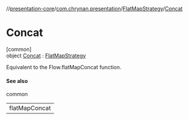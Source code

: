 //[presentation-core](../../../../index.md)/[com.chrynan.presentation](../../index.md)/[FlatMapStrategy](../index.md)/[Concat](index.md)

# Concat

[common]\
object [Concat](index.md) : [FlatMapStrategy](../index.md)

Equivalent to the Flow.flatMapConcat function.

#### See also

common

| |
|---|
| flatMapConcat |
